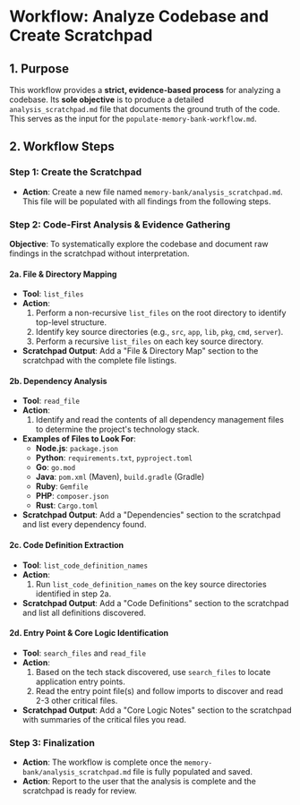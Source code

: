# Workflow: Analyze Codebase and Create Scratchpad

## 1. Purpose
This workflow provides a **strict, evidence-based process** for analyzing a codebase. Its **sole objective** is to produce a detailed `analysis_scratchpad.md` file that documents the ground truth of the code. This serves as the input for the `populate-memory-bank-workflow.md`.

## 2. Workflow Steps

### Step 1: Create the Scratchpad
- **Action**: Create a new file named `memory-bank/analysis_scratchpad.md`. This file will be populated with all findings from the following steps.

### Step 2: Code-First Analysis & Evidence Gathering

**Objective**: To systematically explore the codebase and document raw findings in the scratchpad without interpretation.

#### 2a. File & Directory Mapping
- **Tool**: `list_files`
- **Action**:
    1.  Perform a non-recursive `list_files` on the root directory to identify top-level structure.
    2.  Identify key source directories (e.g., `src`, `app`, `lib`, `pkg`, `cmd`, `server`).
    3.  Perform a recursive `list_files` on each key source directory.
- **Scratchpad Output**: Add a "File & Directory Map" section to the scratchpad with the complete file listings.

#### 2b. Dependency Analysis
- **Tool**: `read_file`
- **Action**:
    1.  Identify and read the contents of all dependency management files to determine the project's technology stack.
- **Examples of Files to Look For**:
    - **Node.js**: `package.json`
    - **Python**: `requirements.txt`, `pyproject.toml`
    - **Go**: `go.mod`
    - **Java**: `pom.xml` (Maven), `build.gradle` (Gradle)
    - **Ruby**: `Gemfile`
    - **PHP**: `composer.json`
    - **Rust**: `Cargo.toml`
- **Scratchpad Output**: Add a "Dependencies" section to the scratchpad and list every dependency found.

#### 2c. Code Definition Extraction
- **Tool**: `list_code_definition_names`
- **Action**:
    1.  Run `list_code_definition_names` on the key source directories identified in step 2a.
- **Scratchpad Output**: Add a "Code Definitions" section to the scratchpad and list all definitions discovered.

#### 2d. Entry Point & Core Logic Identification
- **Tool**: `search_files` and `read_file`
- **Action**:
    1.  Based on the tech stack discovered, use `search_files` to locate application entry points.
    2.  Read the entry point file(s) and follow imports to discover and read 2-3 other critical files.
- **Scratchpad Output**: Add a "Core Logic Notes" section to the scratchpad with summaries of the critical files you read.

### Step 3: Finalization
- **Action**: The workflow is complete once the `memory-bank/analysis_scratchpad.md` file is fully populated and saved.
- **Action**: Report to the user that the analysis is complete and the scratchpad is ready for review.
